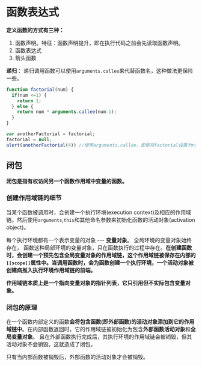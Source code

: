 # 函数表达式

**定义函数的方式有三种：**

1. 函数声明。特征：函数声明提升，即在执行代码之前会先读取函数声明。
2. 函数表达式
3. 箭头函数

**递归**： 递归调用函数可以使用`arguments.callee`来代替函数名，这种做法更保险一些。

```js
function factorial(num) {
  if(num <=1) {
    return 1;
  } else {
    return num * arguments.callee(num-1);
  }
}

var anotherFactorial = factorial;
factorial = null;
alert(anotherFactorial(4)) //使用arguments.callee，即使将factorial设置为null,也不会影响函数内部的执行过程。
```

## 闭包

**闭包是指有权访问另一个函数作用域中变量的函数。**

### 创建作用域链的细节
当某个函数被调用时，会创建一个执行环境(execution context)及相应的作用域链。然后使用`arguments`,`this`和其他命名参数来初始化函数的活动对象(activation object)。

每个执行环境都有一个表示变量的对象 --- **变量对象**。 全局环境的变量对象始终存在， 函数这种局部环境的变量对象，只在函数执行的过程中存在。**在创建函数时，会创建一个预先包含全局变量对象的作用域链，这个作用域链被保存在内部的`[[scope]]`属性中。当调用函数时，会为函数创建一个执行环境，一个活动对象被创建病推入执行环境作用域链的前端。**

**作用域链本质上是一个指向变量对象的指针列表，它只引用但不实际包含变量对象。**

### 闭包的原理
在一个函数内部定义的函数**会将包含函数(即外部函数)的活动对象添加到它的作用域链中**。在内部函数返回时，它的作用域链被初始化为包含**外部函数活动对象**和**全局变量对象**。 且在外部函数执行完成后，其执行环境的作用域链会被销毁，但其活动对象不会销毁。这就造成了闭包。

只有当内部函数被销毁后，外部函数的活动对象才会被销毁。